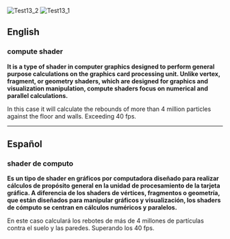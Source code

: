 ![Test13_2](https://github.com/OsmareDev/PTG_OpenGL/assets/50903643/96251c42-3a49-409d-91fd-b2ede55e851b)
![Test13_1](https://github.com/OsmareDev/PTG_OpenGL/assets/50903643/6fdfdacc-3593-4195-b194-5f272934d669)

## English

### compute shader
**It is a type of shader in computer graphics designed to perform general purpose calculations on the graphics card processing unit. Unlike vertex, fragment, or geometry shaders, which are designed for graphics and visualization manipulation, compute shaders focus on numerical and parallel calculations.**

In this case it will calculate the rebounds of more than 4 million particles against the floor and walls. Exceeding 40 fps.

---

## Español

### shader de computo
**Es un tipo de shader en gráficos por computadora diseñado para realizar cálculos de propósito general en la unidad de procesamiento de la tarjeta gráfica. A diferencia de los shaders de vértices, fragmentos o geometría, que están diseñados para manipular gráficos y visualización, los shaders de cómputo se centran en cálculos numéricos y paralelos.**

En este caso calculará los rebotes de más de 4 millones de partículas contra el suelo y las paredes. Superando los 40 fps.
